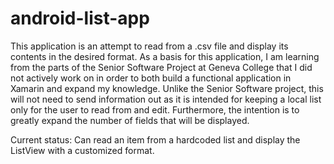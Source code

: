 # android-list-app
This application is an attempt to read from a .csv file and display its contents in the desired format.
As a basis for this application, I am learning from the parts of the Senior Software Project at Geneva College that I did not actively work on in order to both build a functional application in Xamarin and expand my knowledge. Unlike the Senior Software project, this will not need to send information out as it is intended for keeping a local list only for the user to read from and edit. Furthermore, the intention is to greatly expand the number of fields that will be displayed.

Current status: Can read an item from a hardcoded list and display the ListView with a customized format.